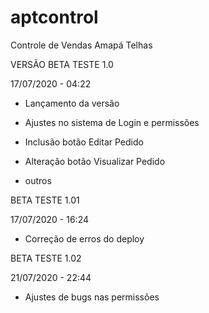 # aptcontrol
Controle de Vendas Amapá Telhas


VERSÃO BETA TESTE 1.0

17/07/2020 - 04:22


- Lançamento da versão

- Ajustes no sistema de Login e permissões

- Inclusão botão Editar Pedido

- Alteração botão Visualizar Pedido

- outros


BETA TESTE 1.01

17/07/2020 - 16:24


- Correção de erros do deploy


BETA TESTE 1.02

21/07/2020 - 22:44


- Ajustes de bugs nas permissões
